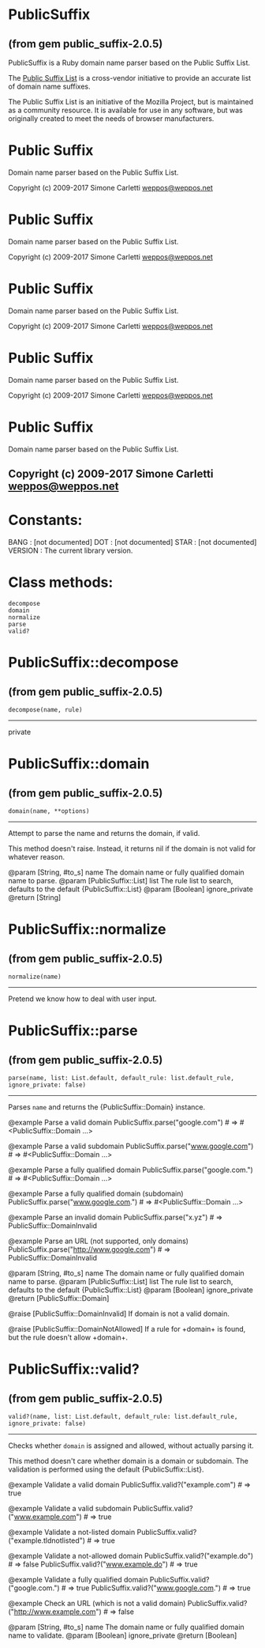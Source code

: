 # PublicSuffix

(from gem public_suffix-2.0.5)
---
PublicSuffix is a Ruby domain name parser based on the Public Suffix List.

The [Public Suffix List](https://publicsuffix.org) is a cross-vendor
initiative to provide an accurate list of domain name suffixes.

The Public Suffix List is an initiative of the Mozilla Project, but is
maintained as a community resource. It is available for use in any software,
but was originally created to meet the needs of browser manufacturers.

# Public Suffix

Domain name parser based on the Public Suffix List.

Copyright (c) 2009-2017 Simone Carletti <weppos@weppos.net>

# Public Suffix

Domain name parser based on the Public Suffix List.

Copyright (c) 2009-2017 Simone Carletti <weppos@weppos.net>

# Public Suffix

Domain name parser based on the Public Suffix List.

Copyright (c) 2009-2017 Simone Carletti <weppos@weppos.net>

# Public Suffix

Domain name parser based on the Public Suffix List.

Copyright (c) 2009-2017 Simone Carletti <weppos@weppos.net>

# Public Suffix

Domain name parser based on the Public Suffix List.

Copyright (c) 2009-2017 Simone Carletti <weppos@weppos.net>
---
# Constants:

BANG
:   [not documented]
DOT
:   [not documented]
STAR
:   [not documented]
VERSION
:   The current library version.


# Class methods:

    decompose
    domain
    normalize
    parse
    valid?

# PublicSuffix::decompose

(from gem public_suffix-2.0.5)
---
    decompose(name, rule)

---

private


# PublicSuffix::domain

(from gem public_suffix-2.0.5)
---
    domain(name, **options)

---

Attempt to parse the name and returns the domain, if valid.

This method doesn't raise. Instead, it returns nil if the domain is not valid
for whatever reason.

@param  [String, #to_s] name The domain name or fully qualified domain name to
parse. @param  [PublicSuffix::List] list The rule list to search, defaults to
the default {PublicSuffix::List} @param  [Boolean] ignore_private @return
[String]


# PublicSuffix::normalize

(from gem public_suffix-2.0.5)
---
    normalize(name)

---

Pretend we know how to deal with user input.


# PublicSuffix::parse

(from gem public_suffix-2.0.5)
---
    parse(name, list: List.default, default_rule: list.default_rule, ignore_private: false)

---

Parses `name` and returns the {PublicSuffix::Domain} instance.

@example Parse a valid domain
    PublicSuffix.parse("google.com")
    # => #<PublicSuffix::Domain ...>

@example Parse a valid subdomain
    PublicSuffix.parse("www.google.com")
    # => #<PublicSuffix::Domain ...>

@example Parse a fully qualified domain
    PublicSuffix.parse("google.com.")
    # => #<PublicSuffix::Domain ...>

@example Parse a fully qualified domain (subdomain)
    PublicSuffix.parse("www.google.com.")
    # => #<PublicSuffix::Domain ...>

@example Parse an invalid domain
    PublicSuffix.parse("x.yz")
    # => PublicSuffix::DomainInvalid

@example Parse an URL (not supported, only domains)
    PublicSuffix.parse("http://www.google.com")
    # => PublicSuffix::DomainInvalid

@param  [String, #to_s] name The domain name or fully qualified domain name to
parse. @param  [PublicSuffix::List] list The rule list to search, defaults to
the default {PublicSuffix::List} @param  [Boolean] ignore_private @return
[PublicSuffix::Domain]

@raise [PublicSuffix::DomainInvalid]
    If domain is not a valid domain.

@raise [PublicSuffix::DomainNotAllowed]
    If a rule for +domain+ is found, but the rule doesn't allow +domain+.


# PublicSuffix::valid?

(from gem public_suffix-2.0.5)
---
    valid?(name, list: List.default, default_rule: list.default_rule, ignore_private: false)

---

Checks whether `domain` is assigned and allowed, without actually parsing it.

This method doesn't care whether domain is a domain or subdomain. The
validation is performed using the default {PublicSuffix::List}.

@example Validate a valid domain
    PublicSuffix.valid?("example.com")
    # => true

@example Validate a valid subdomain
    PublicSuffix.valid?("www.example.com")
    # => true

@example Validate a not-listed domain
    PublicSuffix.valid?("example.tldnotlisted")
    # => true

@example Validate a not-allowed domain
    PublicSuffix.valid?("example.do")
    # => false
    PublicSuffix.valid?("www.example.do")
    # => true

@example Validate a fully qualified domain
    PublicSuffix.valid?("google.com.")
    # => true
    PublicSuffix.valid?("www.google.com.")
    # => true

@example Check an URL (which is not a valid domain)
    PublicSuffix.valid?("http://www.example.com")
    # => false

@param  [String, #to_s] name The domain name or fully qualified domain name to
validate. @param  [Boolean] ignore_private @return [Boolean]



